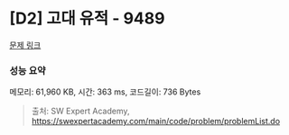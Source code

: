 # [D2] 고대 유적 - 9489 

[문제 링크](https://swexpertacademy.com/main/code/problem/problemDetail.do?contestProbId=AXAd8-d6MRoDFARP) 

### 성능 요약

메모리: 61,960 KB, 시간: 363 ms, 코드길이: 736 Bytes



> 출처: SW Expert Academy, https://swexpertacademy.com/main/code/problem/problemList.do